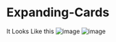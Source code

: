 # Expanding-Cards
It Looks Like this
![image](https://user-images.githubusercontent.com/63398853/176636888-57506c53-1ff9-4069-b6af-fcf0bb86fb19.png)
![image](https://user-images.githubusercontent.com/63398853/176637014-3a14cd2a-5f29-485b-b647-0cf34cdd1281.png)
